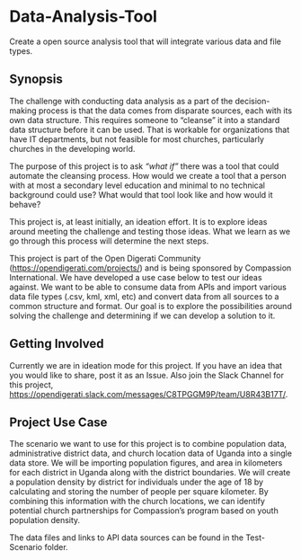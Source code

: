 # Data-Analysis-Tool
Create a open source analysis tool that will integrate various data and file types. 

## Synopsis
The challenge with conducting data analysis as a part of the decision-making process is that the data comes from disparate sources, each with its own data structure. This requires someone to “cleanse” it into a standard data structure before it can be used. That is workable for organizations that have IT departments, but not feasible for most churches, particularly churches in the developing world. 

The purpose of this project is to ask *“what if”* there was a tool that could automate the cleansing process. How would we create a tool that a person with at most a secondary level education and minimal to no technical background could use? What would that tool look like and how would it behave?

This project is, at least initially, an ideation effort. It is to explore ideas around meeting the challenge and testing those ideas. What we learn as we go through this process will determine the next steps. 

This project is part of the Open Digerati Community (https://opendigerati.com/projects/) and is being sponsored by Compassion International. We have developed a use case below to test our ideas against. We want to be able to consume data from APIs and import various data file types (.csv, kml, xml, etc) and convert data from all sources to a common structure and format. Our goal is to explore the possibilities around solving the challenge and determining if we can develop a solution to it.
 
## Getting Involved
Currently we are in ideation mode for this project. If you have an idea that you would like to share, post it as an Issue. Also join the Slack Channel for this project, https://opendigerati.slack.com/messages/C8TPGGM9P/team/U8R43B17T/. 

## Project Use Case
The scenario we want to use for this project is to combine population data, administrative district data, and church location data of Uganda into a single data store. We will be importing population figures, and area in kilometers for each district in Uganda along with the district boundaries. We will create a population density by district for individuals under the age of 18 by calculating and storing the number of people per square kilometer. By combining this information with the church locations, we can identify potential church partnerships for Compassion’s program based on youth population density.

The data files and links to API data sources can be found in the Test-Scenario folder.

